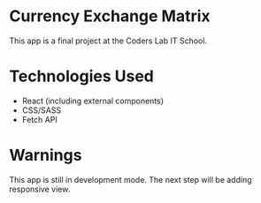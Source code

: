 # Currency Exchange Matrix
This app is a final project at the Coders Lab IT School.
# Technologies Used
- React (including external components)
- CSS/SASS
- Fetch API
# Warnings
This app is still in development mode. The next step will be adding responsive view.


